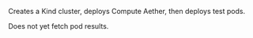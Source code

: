 Creates a Kind cluster, deploys Compute Aether, then deploys test pods.

Does not yet fetch pod results.
